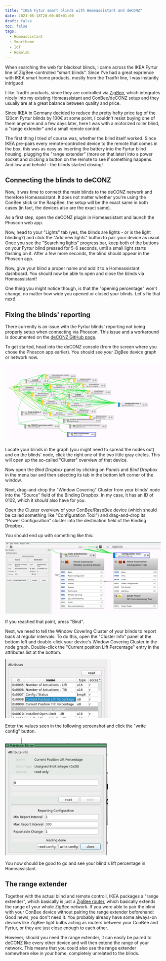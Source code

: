 ```yaml
---
title: "IKEA Fytur smart blinds with Homeassistant and deCONZ"
date: 2021-05-18T20:00:00+01:00
draft: false
toc: false
tags:
  - Homeassistant
  - Smarthome
  - IoT
  - Homelab
---
```


When searching the web for blackout blinds, I came across the IKEA Fyrtur line of ZigBee-controlled "smart blinds".
Since I've had a great exprience with IKEA smart home products, mostly from the Tradfri line, I was instantly intrigued.

I like Tradfri products, since they are controlled via [ZigBee](https://en.wikipedia.org/wiki/Zigbee), which integrates nicely into my existing Homeassistant and ConBee/deCONZ setup and they usually are at a great balance between quality and price.

Since IKEA in Germany decided to reduce the pretty hefty price tag of the 120cm Fyrtur blinds by 100€ at some point, I couldn't resist buying one of them anymore and a few days later, here I was with a motorized roller blind, a "range extender" and a small remote control.

The first thing I tried of course was, whether the blind itself worked. Since IKEA pre-pairs every remote-controlled device to the remote that comes in the box, this was as easy as inserting the battery into the Fyrtur blind housing, plugging the "range extender" (more on that later) into a power socket and clicking a button on the remote to see if something happens. And low and behold - the blinds started closing!

## Connecting the blinds to deCONZ

Now, it was time to connect the main blinds to the deCONZ network and therefore Homeassistant. It does not matter whether you're using the ConBee stick or the RaspBee, the setup will be the exact same in both cases (in fact, the devices also are the exact same).

As a first step, open the deCONZ plugin in Homeassistant and launch the Phoscon web app.

Now, head to your "Lights" tab (yes, the blinds are lights - or is the light blinding?) and click the "Add new lights" button to pair your device as usual.
Once you see the "Searching lights" progress bar, keep both of the buttons on your Fyrtur blind pressed for 5-6 seconds, until a small light starts flashing on it. After a few more seconds, the blind should appear in the Phoscon app.

Now, give your blind a proper name and add it to a Homeassistant dashboard. You should now be able to open and close the blinds via Homeassistant!

One thing you might notice though, is that the "opening percentage" won't change, no matter how wide you opened or closed your blinds. Let's fix that next!

## Fixing the blinds' reporting

There currently is an issue with the Fyrtur blinds' reporting not being properly setup when connecting via Phoscon. This issue and a workaround is documented on the [deCONZ GitHub page](https://github.com/dresden-elektronik/deconz-rest-plugin/issues/1121#issuecomment-524617659).

To get started, head into the deCONZ console (from the screen where you chose the Phoscon app earlier). You should see your ZigBee device graph or network now.

![How my deCONZ network looks like](deconz-overview.png)

Locate your blinds in the graph (you might need to spread the nodes out) and on the blinds' node, click the right one of the two little gray circles. This will open up the so-called "Cluster" overview of that device.

Now open the _Bind Dropbox_ panel by clicking on _Panels_ and _Bind Dropbox_ in the menu bar and then selecting its tab in the bottom left corner of the window.

Next, drag-and-drop the "Window Covering" Cluster from your blinds' node into the "Source" field of the Binding Dropbox. In my case, it has an ID of 0102, which it _should_ also have for you.

Open the Cluster overview of your ConBee/RaspBee device (which should be called something like "Configuration Tool") and drag-and-drop its "Power Configuration" cluster into the destination field of the Binding Dropbox.

You should end up with something like this:

![A binding is configured between the blinds and a deCONZ device](deconz-binding.png)

If you reached that point, press "Bind".

Next, we need to tell the Window Covering Cluster of your blinds to report back at regular intervals. To do this, open the "Cluster Info" panel at the bottom left and double-click your device's Window Covering Cluster in the node graph. Double-click the "Current position Lift Percentage" entry in the attributes list at the bottom.

![The attribute list of the Window Covering Cluster](window-covering-cluster.png)

Enter the values seen in the following screenshot and click the "write config" button.

![The new reporting values](reporting-values.png)

You now should be good to go and see your blind's lift percentage in Homeassistant.

## The range extender

Together with the actual blind and remote controll, IKEA packages a "range extender", which basically is just a [ZigBee router](https://en.wikipedia.org/wiki/Zigbee#Device_types_and_operating_modes), which basically extends the range of your whole ZigBee network. If you were able to pair the blind with your ConBee device without pairing the range extender beforehand: Good news, you don't need it. You probably already have some always-on devices like ZigBee light bulbs acting as routers between your ConBee and Fyrtur, or they are just close enough to each other.

However, should you need the range extender, it can easily be paired to deCONZ like every other device and will then extend the range of your network. This means that you could also use the range extender somewhere else in your home, completely unrelated to the blinds.
